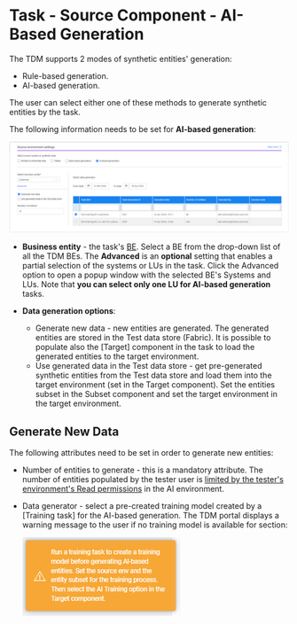 # Task - Source Component - AI-Based Generation

The TDM supports 2 modes of synthetic entities' generation:

- Rule-based generation.
- AI-based generation.

The user can select either one of these methods to generate synthetic entities by the task.

The following information needs to be set for **AI-based generation**:

![rule based](images/task_source_ai_based_gen.png)

- **Business entity** - the task's [BE](https://github.com/k2view-academy/K2View-Academy/blob/Academy_8.0_TDM_9.0/articles/TDM/tdm_gui/04_tdm_gui_business_entity_window.md). Select a BE from the drop-down list of all the TDM BEs. The **Advanced** is an **optional** setting that enables a partial selection of the systems or LUs in the task. Click the Advanced option to open a popup window with the selected BE's Systems and LUs.  Note that **you can select only one LU for AI-based generation** tasks.

  

- **Data generation options**:

  - Generate new data - new entities are generated. The generated entities are stored in the Test data store (Fabric). It is possible to populate also the [Target] component in the task to load the generated entities to the target environment.
  - Use generated data in the Test data store - get pre-generated synthetic entities from the Test data store and load them into the target environment (set in the Target component). Set the entities subset in the Subset component and set the target environment in the target environment.

## Generate New Data 

The following attributes need to be set in order to generate new entities:

- Number of entities to generate - this is a mandatory attribute. The number of entities populated by the tester user is [limited by the tester's environment's Read permissions](10_environment_roles_tab.md#read-and-write-and-number-of-entities) in the AI environment. 

- Data generator - select a pre-created training model created by a [Training task] for the AI-based generation.  The TDM portal displays a warning message to the user if no training model is available for section:

  ![training warning](images/ai_generation_warning_no_training.png)

  



